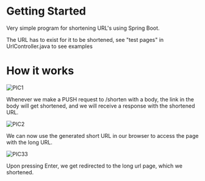 # Getting Started

Very simple program for shortening URL's using Spring Boot.

The URL has to exist for it to be shortened, see "test pages" in UrlController.java to see examples

# How it works

![PIC1](https://user-images.githubusercontent.com/48063901/60012879-5739e080-967d-11e9-8ece-87d5e8a67109.PNG)

Whenever we make a PUSH request to /shorten with a body, the link in the body will get shortened, and we will receive a response with the shortened URL.

![PIC2](https://user-images.githubusercontent.com/48063901/60012877-56a14a00-967d-11e9-90af-c4c233135bb6.PNG)

We can now use the generated short URL in our browser to access the page with the long URL.

![PIC33](https://user-images.githubusercontent.com/48063901/60012878-56a14a00-967d-11e9-9f1d-90f700d6748b.PNG)

Upon pressing Enter, we get redirected to the long url page, which we shortened.
